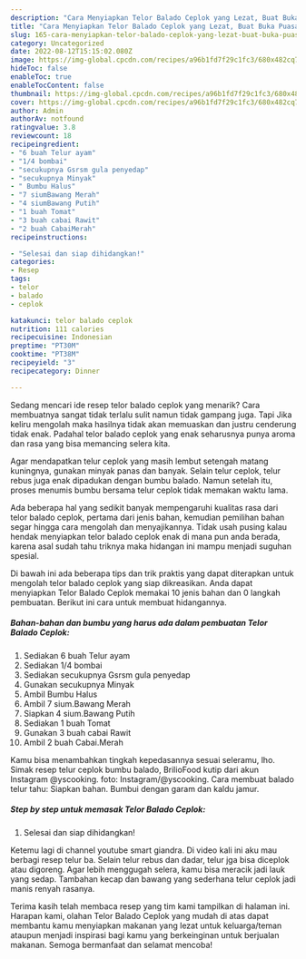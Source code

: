 ```yaml
---
description: "Cara Menyiapkan Telor Balado Ceplok yang Lezat, Buat Buka Puasa Enak"
title: "Cara Menyiapkan Telor Balado Ceplok yang Lezat, Buat Buka Puasa Enak"
slug: 165-cara-menyiapkan-telor-balado-ceplok-yang-lezat-buat-buka-puasa-enak
category: Uncategorized
date: 2022-08-12T15:15:02.080Z
image: https://img-global.cpcdn.com/recipes/a96b1fd7f29c1fc3/680x482cq70/telor-balado-ceplok-foto-resep-utama.jpg
hideToc: false
enableToc: true
enableTocContent: false
thumbnail: https://img-global.cpcdn.com/recipes/a96b1fd7f29c1fc3/680x482cq70/telor-balado-ceplok-foto-resep-utama.jpg
cover: https://img-global.cpcdn.com/recipes/a96b1fd7f29c1fc3/680x482cq70/telor-balado-ceplok-foto-resep-utama.jpg
author: Admin
authorAv: notfound
ratingvalue: 3.8
reviewcount: 18
recipeingredient:
- "6 buah Telur ayam"
- "1/4 bombai"
- "secukupnya Gsrsm gula penyedap"
- "secukupnya Minyak"
- " Bumbu Halus"
- "7 siumBawang Merah"
- "4 siumBawang Putih"
- "1 buah Tomat"
- "3 buah cabai Rawit"
- "2 buah CabaiMerah"
recipeinstructions:

- "Selesai dan siap dihidangkan!"
categories:
- Resep
tags:
- telor
- balado
- ceplok

katakunci: telor balado ceplok 
nutrition: 111 calories
recipecuisine: Indonesian
preptime: "PT30M"
cooktime: "PT38M"
recipeyield: "3"
recipecategory: Dinner

---
```



Sedang mencari ide resep telor balado ceplok yang menarik? Cara membuatnya sangat tidak terlalu sulit namun tidak gampang juga. Tapi Jika keliru mengolah maka hasilnya tidak akan memuaskan dan justru cenderung tidak enak. Padahal telor balado ceplok yang enak seharusnya punya aroma dan rasa yang bisa memancing selera kita.


Agar mendapatkan telur ceplok yang masih lembut setengah matang kuningnya, gunakan minyak panas dan banyak. Selain telur ceplok, telur rebus juga enak dipadukan dengan bumbu balado. Namun setelah itu, proses menumis bumbu bersama telur ceplok tidak memakan waktu lama.

Ada beberapa hal yang sedikit banyak mempengaruhi kualitas rasa dari telor balado ceplok, pertama dari jenis bahan, kemudian pemilihan bahan segar hingga cara mengolah dan menyajikannya. Tidak usah pusing kalau hendak menyiapkan telor balado ceplok enak di mana pun anda berada, karena asal sudah tahu triknya maka hidangan ini mampu menjadi suguhan spesial.


Di bawah ini ada beberapa tips dan trik praktis yang dapat diterapkan untuk mengolah telor balado ceplok yang siap dikreasikan. Anda dapat menyiapkan Telor Balado Ceplok memakai 10 jenis bahan dan 0 langkah pembuatan. Berikut ini cara untuk membuat hidangannya.

<!--inarticleads1-->

##### Bahan-bahan dan bumbu yang harus ada dalam pembuatan Telor Balado Ceplok:

1. Sediakan 6 buah Telur ayam
1. Sediakan 1/4 bombai
1. Sediakan secukupnya Gsrsm gula penyedap
1. Gunakan secukupnya Minyak
1. Ambil  Bumbu Halus
1. Ambil 7 sium.Bawang Merah
1. Siapkan 4 sium.Bawang Putih
1. Sediakan 1 buah Tomat
1. Gunakan 3 buah cabai Rawit
1. Ambil 2 buah Cabai.Merah


Kamu bisa menambahkan tingkah kepedasannya sesuai seleramu, lho. Simak resep telur ceplok bumbu balado, BrilioFood kutip dari akun Instagram @yscooking. foto: Instagram/@yscooking. Cara membuat balado telur tahu: Siapkan bahan. Bumbui dengan garam dan kaldu jamur. 

<!--inarticleads2-->

##### Step by step untuk memasak Telor Balado Ceplok:


1. Selesai dan siap dihidangkan!

Ketemu lagi di channel youtube smart giandra. Di video kali ini aku mau berbagi resep telur ba. Selain telur rebus dan dadar, telur jga bisa diceplok atau digoreng. Agar lebih menggugah selera, kamu bisa meracik jadi lauk yang sedap. Tambahan kecap dan bawang yang sederhana telur ceplok jadi manis renyah rasanya. 

Terima kasih telah membaca resep yang tim kami tampilkan di halaman ini. Harapan kami, olahan Telor Balado Ceplok yang mudah di atas dapat membantu kamu menyiapkan makanan yang lezat untuk keluarga/teman ataupun menjadi inspirasi bagi kamu yang berkeinginan untuk berjualan makanan. Semoga bermanfaat dan selamat mencoba!
